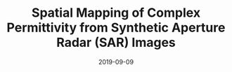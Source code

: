 ---
draft: false
doi: 10.1109/I2MTC.2019.8827052
title: Spatial Mapping of Complex Permittivity from Synthetic Aperture Radar (SAR) Images
url_pdf: ''
publication_types:
  - "article-journal"
authors:
  - Yuan Gao
  - Mohammad Tayeb Ghasr
  - Reza Zoughi

publication: In *Review of Progress in Quantitative Nondestructive Evaluation*
publication_short: In *Review of Progress in Quantitative Nondestructive Evaluation*
featured: false
image:
  filename: featured
  focal_point: Smart
  preview_only: false
date: 2019-09-09
---